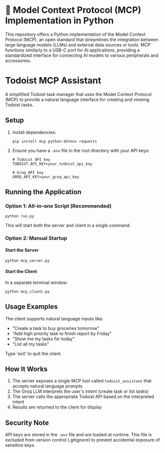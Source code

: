 # 🧩 Model Context Protocol (MCP) Implementation in Python
This repository offers a Python implementation of the Model Context Protocol (MCP), an open standard that streamlines the integration between large language models (LLMs) and external data sources or tools. MCP functions similarly to a USB-C port for AI applications, providing a standardized interface for connecting AI models to various peripherals and accessories. 



# Todoist MCP Assistant

A simplified Todoist task manager that uses the Model Context Protocol (MCP) to provide a natural language interface for creating and viewing Todoist tasks.

## Setup

1. Install dependencies:
   ```
   pip install mcp python-dotenv requests
   ```

2. Ensure you have a `.env` file in the root directory with your API keys:
   ```
   # Todoist API key
   TODOIST_API_KEY=your_todoist_api_key

   # Groq API key
   GROQ_API_KEY=your_groq_api_key
   ```

## Running the Application

### Option 1: All-in-one Script (Recommended)
```
python run.py
```
This will start both the server and client in a single command.

### Option 2: Manual Startup

#### Start the Server
```
python mcp_server.py
```

#### Start the Client
In a separate terminal window:
```
python mcp_client.py
```

## Usage Examples

The client supports natural language inputs like:
- "Create a task to buy groceries tomorrow"
- "Add high priority task to finish report by Friday"
- "Show me my tasks for today"
- "List all my tasks"

Type 'exit' to quit the client.

## How It Works

1. The server exposes a single MCP tool called `todoist_assistant` that accepts natural language prompts
2. The Groq LLM interprets the user's intent (create task or list tasks)
3. The server calls the appropriate Todoist API based on the interpreted intent
4. Results are returned to the client for display

## Security Note

API keys are stored in the `.env` file and are loaded at runtime. This file is excluded from version control (.gitignore) to prevent accidental exposure of sensitive keys. 